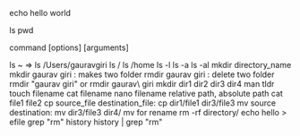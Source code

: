 echo hello world

ls
pwd

command [options] [arguments]

ls ~  => ls /Users/gauravgiri
ls /
ls /home
ls -l
ls -a
ls -al
mkdir directory_name
mkdir gaurav giri : makes two folder
rmdir gaurav giri : delete two folder
rmdir "gaurav giri" or rmdir gaurav\ giri
mkdir dir1 dir2 dir3 dir4
man
tldr
touch filename
cat filename
nano filename
relative path, absolute path
cat file1 file2
cp source_file destination_file: cp dir1/file1 dir3/file3
mv source destination: mv dir3/file3 dir4/
mv for rename
rm -rf directory/ 
echo hello > efile
grep "rm" history
history | grep "rm"
